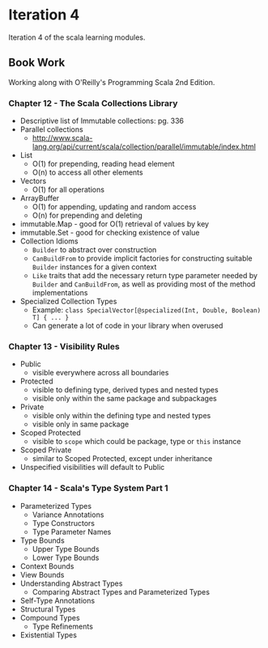 # Iteration 4
Iteration 4 of the scala learning modules.

## Book Work
Working along with O'Reilly's Programming Scala 2nd Edition.

### Chapter 12 - The Scala Collections Library
- Descriptive list of Immutable collections: pg. 336
- Parallel collections
  - http://www.scala-lang.org/api/current/scala/collection/parallel/immutable/index.html
- List
  - O(1) for prepending, reading head element
  - O(n) to access all other elements
- Vectors
  - O(1) for all operations
- ArrayBuffer
  - O(1) for appending, updating and random access
  - O(n) for prepending and deleting
- immutable.Map - good for O(1) retrieval of values by key
- immutable.Set - good for checking existence of value
- Collection Idioms
  - `Builder` to abstract over construction
  - `CanBuildFrom` to provide implicit factories for constructing suitable `Builder` instances for a given context
  - `Like` traits that add the necessary return type parameter needed by `Builder` and `CanBuildFrom`, as well as providing most of the method implementations
- Specialized Collection Types
  - Example: `class SpecialVector[@specialized(Int, Double, Boolean) T] { ... }`
  - Can generate a lot of code in your library when overused

### Chapter 13 - Visibility Rules
- Public
  - visible everywhere across all boundaries
- Protected
  - visible to defining type, derived types and nested types
  - visible only within the same package and subpackages
- Private
  - visible only within the defining type and nested types
  - visible only in same package
- Scoped Protected
  - visible to `scope` which could be package, type or `this` instance
- Scoped Private
  - similar to Scoped Protected, except under inheritance
- Unspecified visibilities will default to Public

### Chapter 14 - Scala's Type System Part 1
- Parameterized Types
  - Variance Annotations
  - Type Constructors
  - Type Parameter Names
- Type Bounds
  - Upper Type Bounds
  - Lower Type Bounds
- Context Bounds
- View Bounds
- Understanding Abstract Types
  - Comparing Abstract Types and Parameterized Types
- Self-Type Annotations
- Structural Types
- Compound Types
  - Type Refinements
- Existential Types
